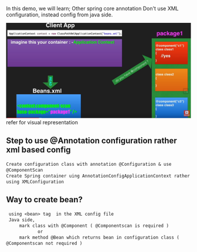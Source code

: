 In this demo, we will learn;
    Other spring core annotation
    Don't use XML configuration, instead config from java side. 

![img.png](img.png) refer for visual representation 


## Step to use @Annotation configuration rather xml based config
    
    Create configuration class with annotation @Configuration & use @ComponentScan
    Create Spring container uing AnnotationConfigApplicationContext rather using XMLConfiguration

## Way to create bean?
     using <bean> tag  in the XML config file
     Java side,
         mark class with @Component ( @Componentscan is required )
                or
         mark method @Bean which returns bean in configuration class ( @Componentscan not required )